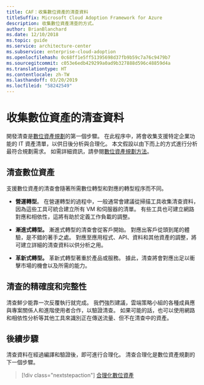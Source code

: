 ```yaml
---
title: CAF：收集數位資產的清查資料
titleSuffix: Microsoft Cloud Adoption Framework for Azure
description: 收集數位資產清查的方式。
author: BrianBlanchard
ms.date: 12/10/2018
ms.topic: guide
ms.service: architecture-center
ms.subservice: enterprise-cloud-adoption
ms.openlocfilehash: 0c68ff1e5ff51395698d37fb9b59c7a76c9479b7
ms.sourcegitcommit: c053e6edb429299a0ad9b327888d596c48859d4a
ms.translationtype: HT
ms.contentlocale: zh-TW
ms.lasthandoff: 03/20/2019
ms.locfileid: "58242549"
---
```

# <a name="gather-inventory-data-for-a-digital-estate"></a>收集數位資產的清查資料

開發清查是[數位資產規劃](overview.md)的第一個步驟。 在此程序中，將會收集支援特定企業功能的 IT 資產清單，以供日後分析與合理化。 本文假設以由下而上的方式進行分析最符合規劃需求。 如需詳細資訊，請參閱[數位資產規劃方法](./approach.md)。

## <a name="take-inventory-of-a-digital-estate"></a>清查數位資產

支援數位資產的清查會隨著所需數位轉型和對應的轉型程序而不同。

- **營運轉型**。 在營運轉型的過程中，一般通常會建議從掃描工具收集清查資料，因為這些工具可統合建立所有 VM 和伺服器的清單。 有些工具也可建立網路對應和相依性，這將有助於定義工作負載的調整。

- **漸進式轉型。** 漸進式轉型的清查會從客戶開始。 對應出客戶從頭到尾的體驗，是不錯的著手之處。 對應至應用程式、API、資料和其他資產的調整，將可建立詳細的清查資料以供分析之用。

- **革新式轉型。** 革新式轉型著重於產品或服務。 據此，清查將會對應出足以衝擊市場的機會以及所需的能力。

## <a name="accuracy-and-completeness-of-an-inventory"></a>清查的精確度和完整性

清查鮮少能靠一次反覆執行就完成。 我們強烈建議，雲端策略小組的各種成員應與專案關係人和進階使用者合作，以驗證清查。 如果可能的話，也可以使用網路和相依性分析等其他工具來識別正在傳送流量、但不在清查中的資產。

## <a name="next-steps"></a>後續步驟

清查資料在經過編譯和驗證後，即可進行合理化。 清查合理化是數位資產規劃的下一個步驟。

> [!div class="nextstepaction"]
> [合理化數位資產](rationalize.md)